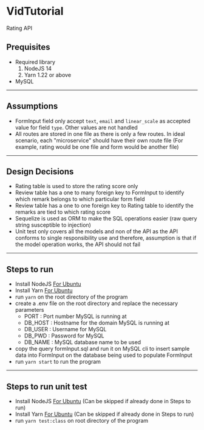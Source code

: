 # VidTutorial
Rating API

## Prequisites
- Required library
  1) NodeJS 14
  2) Yarn 1.22 or above
- MySQL
---
## Assumptions
- FormInput field only accept `text`, `email` and `linear_scale` as accepted value for field `type`. Other values are not handled
- All routes are stored in one file as there is only a few routes. In ideal scenario, each "microservice" should have their own route file (For example, rating would be one file and form would be another file)
---
## Design Decisions
- Rating table is used to store the rating score only
- Review table has a one to many foreign key to FormInput to identify which remark belongs to which particular form field
- Review table has a one to one foreign key to Rating table to identify the remarks are tied to which rating score
- Sequelize is used as ORM to make the SQL operations easier (raw query string susceptible to injection)
- Unit test only covers all the models and non of the API as the API conforms to single responsibility use and therefore, assumption is that if the model operation works, the API should not fail
---
## Steps to run
- Install NodeJS [For Ubuntu](https://www.digitalocean.com/community/tutorials/how-to-install-node-js-on-ubuntu-16-04)
- Install Yarn [For Ubuntu](https://www.linuxcloudvps.com/blog/how-to-install-yarn-on-ubuntu-16-04/)
- run `yarn` on the root directory of the program
- create a .env file on the root directory and replace the necessary parameters
  - PORT : Port number MySQL is running at
  - DB_HOST : Hostname for the domain MySQL is running at
  - DB_USER : Username for MySQL
  - DB_PWD : Password for MySQL
  - DB_NAME : MySQL database name to be used
- copy the query formInput.sql and run it on MySQL cli to insert sample data into FormInput on the database being used to populate FormInput
- run `yarn start` to run the program
---
## Steps to run unit test
- Install NodeJS [For Ubuntu](https://www.digitalocean.com/community/tutorials/how-to-install-node-js-on-ubuntu-16-04) (Can be skipped if already done in Steps to run)
- Install Yarn [For Ubuntu](https://www.linuxcloudvps.com/blog/how-to-install-yarn-on-ubuntu-16-04/) (Can be skipped if already done in Steps to run)
- run `yarn test:class` on root directory of the program
